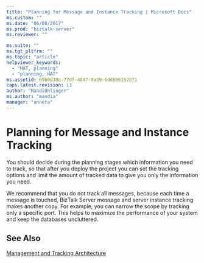 ```yaml
---
title: "Planning for Message and Instance Tracking | Microsoft Docs"
ms.custom: ""
ms.date: "06/08/2017"
ms.prod: "biztalk-server"
ms.reviewer: ""

ms.suite: ""
ms.tgt_pltfrm: ""
ms.topic: "article"
helpviewer_keywords: 
  - "HAT, planning"
  - "planning, HAT"
ms.assetid: 69b0d30e-77df-4847-9a59-6dd806152b71
caps.latest.revision: 13
author: "MandiOhlinger"
ms.author: "mandia"
manager: "anneta"
---
```

# Planning for Message and Instance Tracking
You should decide during the planning stages which information you need to track, so that after you deploy the project you can set the tracking options and limit the amount of tracked data to give you only the information you need.  
  
 We recommend that you do not track all messages, because each time a message is touched, BizTalk Server message and server instance tracking makes another copy. For example, you can narrow the scope by tracking only a specific port. This helps to maximize the performance of your system and keep the databases uncluttered.  
  
## See Also  
 [Management and Tracking Architecture](../core/management-and-tracking-architecture.md)
